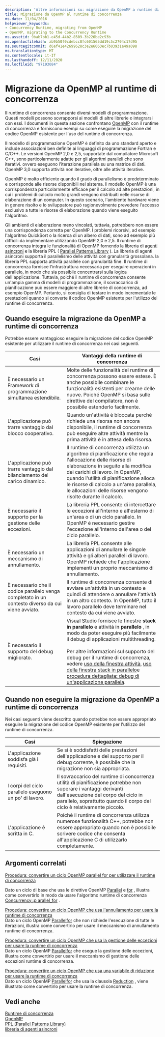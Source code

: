 ```yaml
---
description: 'Altre informazioni su: migrazione da OpenMP a runtime di concorrenza'
title: Migrazione da OpenMP al runtime di concorrenza
ms.date: 11/04/2016
helpviewer_keywords:
- Concurrency Runtime, migrating from OpenMP
- OpenMP, migrating to the Concurrency Runtime
ms.assetid: 9bab7bb1-e45d-44b2-8509-3b226be2c93b
ms.openlocfilehash: ab9b50f0cdebcc8fc601565dd19c5c2704c17d95
ms.sourcegitcommit: d6af41e42699628c3e2e6063ec7b03931a49a098
ms.translationtype: MT
ms.contentlocale: it-IT
ms.lasthandoff: 12/11/2020
ms.locfileid: "97193084"
---
```

# <a name="migrating-from-openmp-to-the-concurrency-runtime"></a>Migrazione da OpenMP al runtime di concorrenza

Il runtime di concorrenza consente diversi modelli di programmazione. Questi modelli possono sovrapporsi ai modelli di altre librerie o integrarsi con essi. I documenti in questa sezione confrontano [OpenMP](../../parallel/concrt/comparing-the-concurrency-runtime-to-other-concurrency-models.md#openmp) con il runtime di concorrenza e forniscono esempi su come eseguire la migrazione del codice OpenMP esistente per l'uso del runtime di concorrenza.

Il modello di programmazione OpenMP è definito da uno standard aperto e include associazioni ben definite ai linguaggi di programmazione Fortran e C/C++. Le versioni OpenMP 2,0 e 2,5, supportate dal compilatore Microsoft C++, sono particolarmente adatte per gli algoritmi paralleli che sono iterativi. ovvero eseguono l'iterazione parallela su una matrice di dati. OpenMP 3,0 supporta attività non iterative, oltre alle attività iterative.

OpenMP è molto efficiente quando il grado di parallelismo è predeterminato e corrisponde alle risorse disponibili nel sistema. Il modello OpenMP è una corrispondenza particolarmente efficace per il calcolo ad alte prestazioni, in cui i problemi di calcolo molto grandi vengono distribuiti nelle risorse di elaborazione di un computer. In questo scenario, l'ambiente hardware viene in genere risolto e lo sviluppatore può ragionevolmente prevedere l'accesso esclusivo a tutte le risorse di elaborazione quando viene eseguito l'algoritmo.

Gli ambienti di elaborazione meno vincolati, tuttavia, potrebbero non essere una corrispondenza corretta per OpenMP. I problemi ricorsivi, ad esempio l'algoritmo QuickSort o la ricerca di un albero di dati, sono ad esempio più difficili da implementare utilizzando OpenMP 2,0 e 2,5. Il runtime di concorrenza integra le funzionalità di OpenMP fornendo la libreria di [agenti asincroni](../../parallel/concrt/asynchronous-agents-library.md) e la libreria PPL ( [Parallel Patterns Library](../../parallel/concrt/parallel-patterns-library-ppl.md) ). La libreria di agenti asincroni supporta il parallelismo delle attività con granularità grossolana. la libreria PPL supporta attività parallele con granularità fine. Il runtime di concorrenza fornisce l'infrastruttura necessaria per eseguire operazioni in parallelo, in modo che sia possibile concentrarsi sulla logica dell'applicazione. Tuttavia, poiché il runtime di concorrenza consente un'ampia gamma di modelli di programmazione, il sovraccarico di pianificazione può essere maggiore di altre librerie di concorrenza, ad esempio OpenMP. Pertanto, si consiglia di testare in modo incrementale le prestazioni quando si converte il codice OpenMP esistente per l'utilizzo del runtime di concorrenza.

## <a name="when-to-migrate-from-openmp-to-the-concurrency-runtime"></a>Quando eseguire la migrazione da OpenMP a runtime di concorrenza

Potrebbe essere vantaggioso eseguire la migrazione del codice OpenMP esistente per utilizzare il runtime di concorrenza nei casi seguenti.

|Casi|Vantaggi della runtime di concorrenza|
|-----------|-------------------------------------------|
|È necessario un Framework di programmazione simultanea estendibile.|Molte delle funzionalità del runtime di concorrenza possono essere estese. È anche possibile combinare le funzionalità esistenti per crearne delle nuove. Poiché OpenMP si basa sulle direttive del compilatore, non è possibile estenderlo facilmente.|
|L'applicazione può trarre vantaggio dal blocco cooperativo.|Quando un'attività è bloccata perché richiede una risorsa non ancora disponibile, il runtime di concorrenza può eseguire altre attività mentre la prima attività è in attesa della risorsa.|
|L'applicazione può trarre vantaggio dal bilanciamento del carico dinamico.|Il runtime di concorrenza utilizza un algoritmo di pianificazione che regola l'allocazione delle risorse di elaborazione in seguito alla modifica dei carichi di lavoro. In OpenMP, quando l'utilità di pianificazione alloca le risorse di calcolo a un'area parallela, le allocazioni delle risorse vengono risolte durante il calcolo.|
|È necessario il supporto per la gestione delle eccezioni.|La libreria PPL consente di intercettare le eccezioni all'interno e all'esterno di un'area o di un ciclo parallelo. In OpenMP è necessario gestire l'eccezione all'interno dell'area o del ciclo parallelo.|
|È necessario un meccanismo di annullamento.|La libreria PPL consente alle applicazioni di annullare le singole attività e gli alberi paralleli di lavoro. OpenMP richiede che l'applicazione implementi un proprio meccanismo di annullamento.|
|È necessario che il codice parallelo venga completato in un contesto diverso da cui viene avviato.|Il runtime di concorrenza consente di avviare un'attività in un contesto e quindi di attendere o annullare l'attività in un altro contesto. In OpenMP, tutto il lavoro parallelo deve terminare nel contesto da cui viene avviato.|
|È necessario il supporto del debug migliorato.|Visual Studio fornisce le finestre **stack in parallelo** e attività in **parallelo** , in modo da poter eseguire più facilmente il debug di applicazioni multithreading.<br /><br /> Per altre informazioni sul supporto del debug per il runtime di concorrenza, vedere [uso della finestra attività](/visualstudio/debugger/using-the-tasks-window), [uso della finestra stack in parallelo](/visualstudio/debugger/using-the-parallel-stacks-window)e [procedura dettagliata: debug di un'applicazione parallela](/visualstudio/debugger/walkthrough-debugging-a-parallel-application).|

## <a name="when-not-to-migrate-from-openmp-to-the-concurrency-runtime"></a>Quando non eseguire la migrazione da OpenMP a runtime di concorrenza

Nei casi seguenti viene descritto quando potrebbe non essere appropriato eseguire la migrazione del codice OpenMP esistente per l'utilizzo del runtime di concorrenza.

|Casi|Spiegazione|
|-----------|-----------------|
|L'applicazione soddisfa già i requisiti.|Se si è soddisfatti delle prestazioni dell'applicazione e del supporto per il debug corrente, è possibile che la migrazione non sia appropriata.|
|I corpi del ciclo parallelo eseguono un po' di lavoro.|Il sovraccarico del runtime di concorrenza utilità di pianificazione potrebbe non superare i vantaggi derivanti dall'esecuzione del corpo del ciclo in parallelo, soprattutto quando il corpo del ciclo è relativamente piccolo.|
|L'applicazione è scritta in C.|Poiché il runtime di concorrenza utilizza numerose funzionalità C++, potrebbe non essere appropriato quando non è possibile scrivere codice che consenta all'applicazione C di utilizzarlo completamente.|

## <a name="related-topics"></a>Argomenti correlati

[Procedura: convertire un ciclo OpenMP parallel for per utilizzare il runtime di concorrenza](../../parallel/concrt/how-to-convert-an-openmp-parallel-for-loop-to-use-the-concurrency-runtime.md)

Dato un ciclo di base che usa le direttive OpenMP [Parallel](../../parallel/concrt/how-to-use-parallel-invoke-to-write-a-parallel-sort-routine.md#parallel) e [for](../openmp/reference/openmp-directives.md#for-openmp) , illustra come convertirlo in modo da usare l'algoritmo runtime di concorrenza [Concurrency::p arallel_for](reference/concurrency-namespace-functions.md#parallel_for) .

[Procedura: convertire un ciclo OpenMP che usa l'annullamento per usare la runtime di concorrenza](../../parallel/concrt/convert-an-openmp-loop-that-uses-cancellation.md)<br/>
Dato un ciclo OpenMP [Parallel](../../parallel/concrt/how-to-use-parallel-invoke-to-write-a-parallel-sort-routine.md#parallel)[for](../openmp/reference/openmp-directives.md#for-openmp) che non richiede l'esecuzione di tutte le iterazioni, illustra come convertirlo per usare il meccanismo di annullamento runtime di concorrenza.

[Procedura: convertire un ciclo OpenMP che usa la gestione delle eccezioni per usare la runtime di concorrenza](../../parallel/concrt/convert-an-openmp-loop-that-uses-exception-handling.md)<br/>
Dato un ciclo OpenMP [Parallel](../../parallel/concrt/how-to-use-parallel-invoke-to-write-a-parallel-sort-routine.md#parallel)[for](../openmp/reference/openmp-directives.md#for-openmp) che esegue la gestione delle eccezioni, illustra come convertirlo per usare il meccanismo di gestione delle eccezioni runtime di concorrenza.

[Procedura: convertire un ciclo OpenMP che usa una variabile di riduzione per usare la runtime di concorrenza](../../parallel/concrt/convert-an-openmp-loop-that-uses-a-reduction-variable.md)<br/>
Dato un ciclo OpenMP [Parallel](../../parallel/concrt/how-to-use-parallel-invoke-to-write-a-parallel-sort-routine.md#parallel)[for](../openmp/reference/openmp-directives.md#for-openmp) che usa la clausola [Reduction](../openmp/reference/openmp-clauses.md#reduction) , viene illustrato come convertirlo per usare la runtime di concorrenza.

## <a name="see-also"></a>Vedi anche

[Runtime di concorrenza](../../parallel/concrt/concurrency-runtime.md)<br/>
[OpenMP](../../parallel/concrt/comparing-the-concurrency-runtime-to-other-concurrency-models.md#openmp)<br/>
[PPL (Parallel Patterns Library)](../../parallel/concrt/parallel-patterns-library-ppl.md)<br/>
[libreria di agenti asincroni](../../parallel/concrt/asynchronous-agents-library.md)
